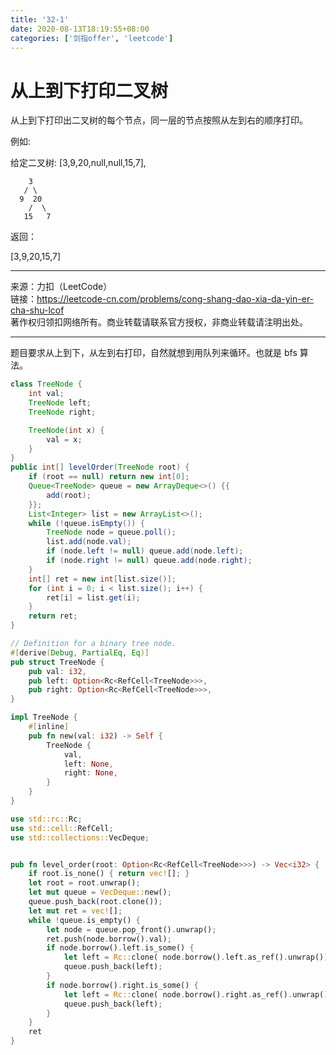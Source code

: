 ```yaml
---
title: '32-1'
date: 2020-08-13T18:19:55+08:00
categories: ['剑指offer', 'leetcode']
---
```


# 从上到下打印二叉树

从上到下打印出二叉树的每个节点，同一层的节点按照从左到右的顺序打印。

例如:

给定二叉树: [3,9,20,null,null,15,7],

```
    3
   / \
  9  20
    /  \
   15   7
```

返回：

[3,9,20,15,7]

---

来源：力扣（LeetCode）  
链接：<https://leetcode-cn.com/problems/cong-shang-dao-xia-da-yin-er-cha-shu-lcof>  
著作权归领扣网络所有。商业转载请联系官方授权，非商业转载请注明出处。

---

题目要求从上到下，从左到右打印，自然就想到用队列来循环。也就是 bfs 算法。

```java
class TreeNode {
    int val;
    TreeNode left;
    TreeNode right;

    TreeNode(int x) {
        val = x;
    }
}
public int[] levelOrder(TreeNode root) {
    if (root == null) return new int[0];
    Queue<TreeNode> queue = new ArrayDeque<>() {{
        add(root);
    }};
    List<Integer> list = new ArrayList<>();
    while (!queue.isEmpty()) {
        TreeNode node = queue.poll();
        list.add(node.val);
        if (node.left != null) queue.add(node.left);
        if (node.right != null) queue.add(node.right);
    }
    int[] ret = new int[list.size()];
    for (int i = 0; i < list.size(); i++) {
        ret[i] = list.get(i);
    }
    return ret;
}
```

```rust
// Definition for a binary tree node.
#[derive(Debug, PartialEq, Eq)]
pub struct TreeNode {
    pub val: i32,
    pub left: Option<Rc<RefCell<TreeNode>>>,
    pub right: Option<Rc<RefCell<TreeNode>>>,
}

impl TreeNode {
    #[inline]
    pub fn new(val: i32) -> Self {
        TreeNode {
            val,
            left: None,
            right: None,
        }
    }
}

use std::rc::Rc;
use std::cell::RefCell;
use std::collections::VecDeque;


pub fn level_order(root: Option<Rc<RefCell<TreeNode>>>) -> Vec<i32> {
    if root.is_none() { return vec![]; }
    let root = root.unwrap();
    let mut queue = VecDeque::new();
    queue.push_back(root.clone());
    let mut ret = vec![];
    while !queue.is_empty() {
        let node = queue.pop_front().unwrap();
        ret.push(node.borrow().val);
        if node.borrow().left.is_some() {
            let left = Rc::clone( node.borrow().left.as_ref().unwrap());
            queue.push_back(left);
        }
        if node.borrow().right.is_some() {
            let left = Rc::clone( node.borrow().right.as_ref().unwrap());
            queue.push_back(left);
        }
    }
    ret
}
```
